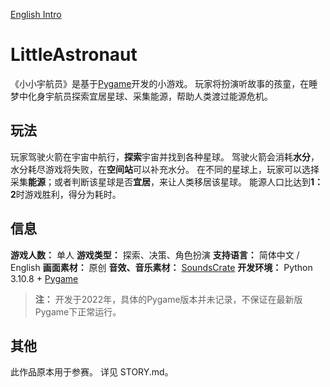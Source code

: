 [English Intro]()

# LittleAstronaut
《小小宇航员》是基于[Pygame](https://github.com/pygame/pygame)开发的小游戏。
玩家将扮演听故事的孩童，在睡梦中化身宇航员探索宜居星球、采集能源，帮助人类渡过能源危机。

## 玩法
玩家驾驶火箭在宇宙中航行，**探索**宇宙并找到各种星球。
驾驶火箭会消耗**水分**，水分耗尽游戏将失败，在**空间站**可以补充水分。
在不同的星球上，玩家可以选择采集**能源**；或者判断该星球是否**宜居**，来让人类移居该星球。
能源人口比达到**1：2**时游戏胜利，得分为耗时。

## 信息
**游戏人数：** 单人
**游戏类型：** 探索、决策、角色扮演
**支持语言：** 简体中文 / English
**画面素材：** 原创
**音效、音乐素材：** [SoundsCrate](https://sfx.productioncrate.com/)
**开发环境：** Python 3.10.8 + [Pygame](https://github.com/pygame/pygame)
> **注：** 开发于2022年，具体的Pygame版本并未记录，不保证在最新版Pygame下正常运行。

## 其他
此作品原本用于参赛。
详见 STORY.md。